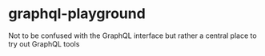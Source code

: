 # graphql-playground
Not to be confused with the GraphQL interface but rather a central place to try out GraphQL tools
